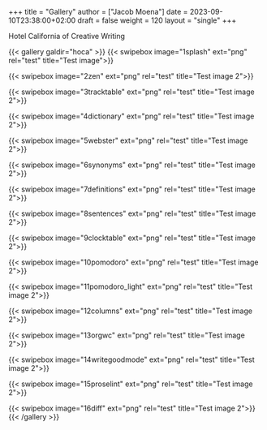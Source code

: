 +++
title = "Gallery"
author = ["Jacob Moena"]
date = 2023-09-10T23:38:00+02:00
draft = false
weight = 120
layout = "single"
+++

Hotel California of Creative Writing

{{< gallery galdir="hoca" >}}
{{< swipebox image="1splash" ext="png" rel="test" title="Test image">}}

{{< swipebox image="2zen" ext="png" rel="test" title="Test image 2">}}

{{< swipebox image="3tracktable" ext="png" rel="test" title="Test image 2">}}

{{< swipebox image="4dictionary" ext="png" rel="test" title="Test image 2">}}

{{< swipebox image="5webster" ext="png" rel="test" title="Test image 2">}}

{{< swipebox image="6synonyms" ext="png" rel="test" title="Test image 2">}}

{{< swipebox image="7definitions" ext="png" rel="test" title="Test image 2">}}

{{< swipebox image="8sentences" ext="png" rel="test" title="Test image 2">}}

{{< swipebox image="9clocktable" ext="png" rel="test" title="Test image 2">}}

{{< swipebox image="10pomodoro" ext="png" rel="test" title="Test image 2">}}

{{< swipebox image="11pomodoro_light" ext="png" rel="test" title="Test image 2">}}

{{< swipebox image="12columns" ext="png" rel="test" title="Test image 2">}}

{{< swipebox image="13orgwc" ext="png" rel="test" title="Test image 2">}}

{{< swipebox image="14writegoodmode" ext="png" rel="test" title="Test image 2">}}

{{< swipebox image="15proselint" ext="png" rel="test" title="Test image 2">}}

{{< swipebox image="16diff" ext="png" rel="test" title="Test image 2">}}
{{< /gallery >}}
